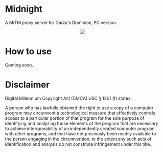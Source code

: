 # Midnight

A MiTM proxy server for Darza's Dominion, PC version.

<p align="center">
  <img src="https://cdn.discordapp.com/attachments/864466895100706816/910541151491223572/unknown.png" />
</p>

# How to use

Coming soon.

# Disclaimer

Digital Millennium Copyright Act (DMCA) USC § 1201 (f) states:

A person who has lawfully obtained the right to use a copy of a computer program may circumvent a technological measure that effectively controls access to a particular portion of that program for the sole purpose of identifying and analyzing those elements of the program that are necessary to achieve interoperability of an independently created computer program with other programs, and that have not previously been readily available to the person engaging in the circumvention, to the extent any such acts of identification and analysis do not constitute infringement under this title.